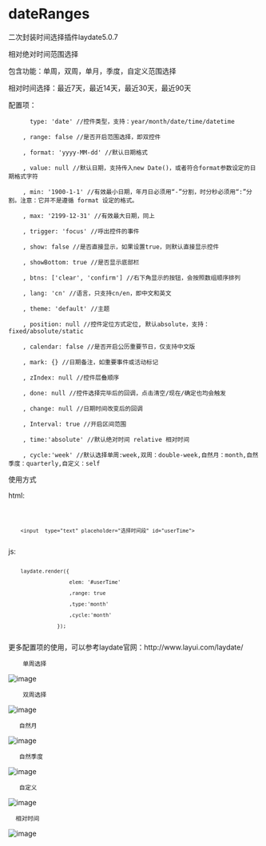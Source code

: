 # dateRanges
二次封装时间选择插件laydate5.0.7

相对绝对时间范围选择

包含功能：单周，双周，单月，季度，自定义范围选择

相对时间选择：最近7天，最近14天，最近30天，最近90天

配置项：

          type: 'date' //控件类型，支持：year/month/date/time/datetime
          
        , range: false //是否开启范围选择，即双控件
        
        , format: 'yyyy-MM-dd' //默认日期格式
        
        , value: null //默认日期，支持传入new Date()，或者符合format参数设定的日期格式字符
        
        , min: '1900-1-1' //有效最小日期，年月日必须用“-”分割，时分秒必须用“:”分割。注意：它并不是遵循 format 设定的格式。
        
        , max: '2199-12-31' //有效最大日期，同上
        
        , trigger: 'focus' //呼出控件的事件
        
        , show: false //是否直接显示，如果设置true，则默认直接显示控件
        
        , showBottom: true //是否显示底部栏
        
        , btns: ['clear', 'confirm'] //右下角显示的按钮，会按照数组顺序排列
        
        , lang: 'cn' //语言，只支持cn/en，即中文和英文
        
        , theme: 'default' //主题
        
        , position: null //控件定位方式定位, 默认absolute，支持：fixed/absolute/static
        
        , calendar: false //是否开启公历重要节日，仅支持中文版
        
        , mark: {} //日期备注，如重要事件或活动标记
        
        , zIndex: null //控件层叠顺序
        
        , done: null //控件选择完毕后的回调，点击清空/现在/确定也均会触发
        
        , change: null //日期时间改变后的回调
        
        , Interval: true //开启区间范围
        
        , time:'absolute' //默认绝对时间 relative 相对时间
        
        , cycle:'week' //默认选择单周:week,双周：double-week,自然月：month,自然季度：quarterly,自定义：self
        
使用方式

html:

<code>

        <input  type="text" placeholder="选择时间段" id="userTime">

</code>
js:

<code>

        laydate.render({

                        elem: '#userTime'

                        ,range: true

                        ,type:'month'

                        ,cycle:'month'

                    });

</code>
更多配置项的使用，可以参考laydate官网：<a herf="http://www.layui.com/laydate/">http://www.layui.com/laydate/</a>


        单周选择
        
![image](http://www.bloggeng.com/wp-content/uploads/2017/11/week.png)

        双周选择
![image](http://www.bloggeng.com/wp-content/uploads/2017/11/double.png)

       
       自然月
![image](http://www.bloggeng.com/wp-content/uploads/2017/11/month.png)

       
       自然季度
![image](http://www.bloggeng.com/wp-content/uploads/2017/11/jidu.png)

       
       自定义
![image](http://www.bloggeng.com/wp-content/uploads/2017/11/self.png)

       
      相对时间
![image](http://www.bloggeng.com/wp-content/uploads/2017/11/xiang.png)

      
      
     

